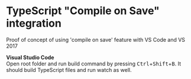 # TypeScript "Compile on Save" integration
Proof of concept of using 'compile on save' feature with VS Code and VS 2017

**Visual Studio Code**  
Open root folder and run build command by pressing  <kbd>Ctrl</kbd>+<kbd>Shift</kbd>+<kbd>B</kbd>. It should build TypeScript files and run watch as well.

